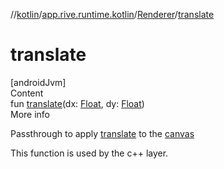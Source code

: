 //[kotlin](../../../index.md)/[app.rive.runtime.kotlin](../index.md)/[Renderer](index.md)/[translate](translate.md)



# translate  
[androidJvm]  
Content  
fun [translate](translate.md)(dx: [Float](https://kotlinlang.org/api/latest/jvm/stdlib/kotlin/-float/index.html), dy: [Float](https://kotlinlang.org/api/latest/jvm/stdlib/kotlin/-float/index.html))  
More info  


Passthrough to apply [translate](translate.md) to the [canvas](canvas.md)



This function is used by the c++ layer.

  



